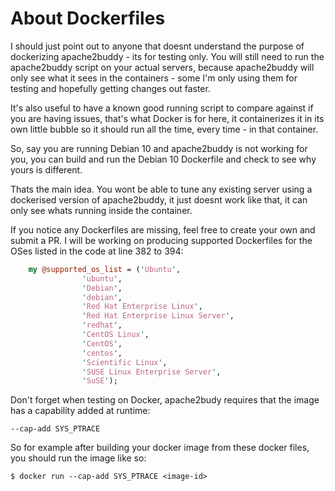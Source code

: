 # About Dockerfiles

I should just point out to anyone that doesnt understand the purpose of dockerizing apache2buddy - its for testing only. You will still need to run the apache2buddy script on your actual servers, because apache2buddy will only see what it sees in the containers - some I'm only using them for testing and hopefully getting changes out faster.

It's also useful to have a known good running script to compare against if you are having issues, that's what Docker is for here, it containerizes it in its own little bubble so it should run all the time, every time - in that container.

So, say you are running Debian 10 and apache2buddy is not working for you, you can build and run the Debian 10 Dockerfile and check to see why yours is different.

Thats the main idea. You wont be able to tune any existing server using a dockerised version of apache2buddy, it just doesnt work like that, it can only see whats running inside the container.

If you notice any Dockerfiles are missing, feel free to create your own and submit a PR. I will be working on producing supported Dockerfiles for the OSes listed in the code at line 382 to 394:

```perl
	my @supported_os_list = ('Ubuntu',
				'ubuntu',
				'Debian',
				'debian',
				'Red Hat Enterprise Linux',
				'Red Hat Enterprise Linux Server',
				'redhat',
				'CentOS Linux',
				'CentOS',
				'centos',
				'Scientific Linux',
				'SUSE Linux Enterprise Server',
				'SuSE');
```

Don't forget when testing on Docker, apache2budy requires that the image has a capability added at runtime:

	--cap-add SYS_PTRACE

So for example after building your docker image from these docker files, you should run the image like so:

	$ docker run --cap-add SYS_PTRACE <image-id>


